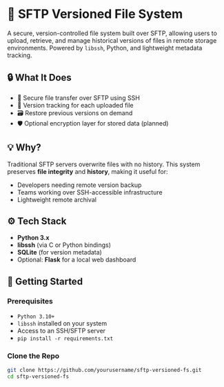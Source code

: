 # 📁 SFTP Versioned File System

A secure, version-controlled file system built over SFTP, allowing users to upload, retrieve, and manage historical versions of files in remote storage environments. Powered by `libssh`, Python, and lightweight metadata tracking.

## 🔒 What It Does

- 🔐 Secure file transfer over SFTP using SSH
- 📜 Version tracking for each uploaded file
- 🗃️ Restore previous versions on demand
- 🛡️ Optional encryption layer for stored data (planned)

## 💡 Why?

Traditional SFTP servers overwrite files with no history. This system preserves **file integrity** and **history**, making it useful for:

- Developers needing remote version backup
- Teams working over SSH-accessible infrastructure
- Lightweight remote archival

## ⚙️ Tech Stack

- **Python 3.x**
- **libssh** (via C or Python bindings)
- **SQLite** (for version metadata)
- Optional: **Flask** for a local web dashboard

## 🚀 Getting Started

### Prerequisites

- `Python 3.10+`
- `libssh` installed on your system
- Access to an SSH/SFTP server
- `pip install -r requirements.txt`

### Clone the Repo

```bash
git clone https://github.com/yourusername/sftp-versioned-fs.git
cd sftp-versioned-fs
